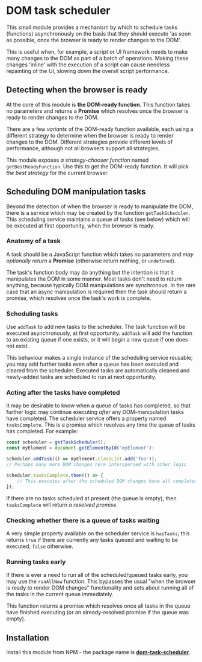 # DOM task scheduler
This small module provides a mechanism by which to schedule tasks (functions) asynchronously on the basis
that they should execute 'as soon as possible, once the browser is ready to render changes to the DOM'.

This is useful when, for example, a script or UI framework needs to make many changes to the DOM as part
of a batch of operations.  Making these changes 'inline' with the execution of a script can cause needless
repainting of the UI, slowing down the overall script performance.

## Detecting when the browser is ready
At the core of this module is **the DOM-ready function**.  This function takes no parameters and returns a
**Promise** which resolves once the browser is ready to render changes to the DOM.

There are a few *variants* of the DOM-ready function available, each using a different strategy to determine
when the browser is ready to render changes to the DOM.  Different strategies provide different levels of
performance, although not all browsers support all strategies.

This module exposes *a strategy-chooser function* named `getBestReadyFunction`.  Use this to get the DOM-ready
function. It will pick *the best strategy* for the current browser.

## Scheduling DOM manipulation tasks
Beyond the detection of when the browser is ready to manipulate the DOM, there is a service which may be
created by the function `getTaskScheduler`.  This scheduling service maintains a queue of tasks (see below)
which will be executed at first opportunity, when the browser is ready.

### Anatomy of a task
A task should be a JavaScript function which takes no parameters and *may optionally return* a **Promise**
(otherwise return nothing, or `undefined`).

The task's function body may do anything but the intention is that it manipulates the DOM in some manner.
Most tasks don't need to return anything, because typically DOM manipulations are synchronous.  In the rare
case that an async manipulation is required then the task should return a promise, which resolves once the
task's work is complete.

### Scheduling tasks
Use `addTask` to add new tasks to the scheduler.  The task function will be executed asynchronously, at first
opportunity.  `addTask` will add the function to an existing queue if one exists, or it will begin a new queue
if one does not exist.

This behaviour makes a single instance of the scheduling service reusable; you may add further tasks
even after a queue has been executed and cleared from the scheduler.  Executed tasks are automatically
cleaned and newly-added tasks are scheduled to run at next opportunity.

### Acting after the tasks have completed
It may be desirable to know when a queue of tasks has completed, so that further logic may continue executing
*after* any DOM-manipulation tasks have completed.  The scheduler service offers a property named
`tasksComplete`.  This is a promise which resolves any time the queue of tasks has completed.  For example:

```js
const scheduler = getTaskScheduler();
const myElement = document.getElementById('myElement');

scheduler.addTask(() => myElement.classList.add('foo'));
// Perhaps many more DOM changes here interspersed with other logic

scheduler.tasksComplete.then(() => {
    // This executes after the scheduled DOM changes have all completed
});
```

If there are no tasks scheduled at present (the queue is empty), then `tasksComplete` will return *a
resolved promise*.

### Checking whether there is a queue of tasks waiting
A very simple property available on the scheduler service is `hasTasks`; this returns `true` if there are
currently any tasks queued and waiting to be executed, `false` otherwise.

### Running tasks early
If there is ever a need to run all of the scheduled/queued tasks early, you may use the `runAllNow` function.
This bypasses the usual "when the browser is ready to render DOM changes" functionality and sets about running
all of the tasks in the current queue immediately.

This function returns a promise which resolves once all tasks in the queue have finished executing (or an
already-resolved promise if the queue was empty).

## Installation
Install this module from NPM - the package name is **[dom-task-scheduler](https://www.npmjs.com/package/dom-task-scheduler)**.
